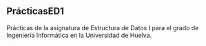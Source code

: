 ## PrácticasED1

Prácticas de la asignatura de Estructura de Datos I para el grado de Ingeniería Informática en la Universidad de Huelva.
